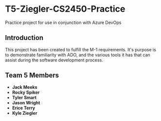 # T5-Ziegler-CS2450-Practice
Practice project for use in conjunction with Azure DevOps

## Introduction
This project has been created to fulfill the M-1 requirements.  It's purpose is to demonstrate familiarity with ADO, and the various tools it has that can assist during the software development process.


## Team 5 Members

* **Jack Meeks**
* **Rocky Spiker**
* **Tyler Smart**
* **Jason Wright**
* **Erice Terry**
* **Kyle Ziegler**
